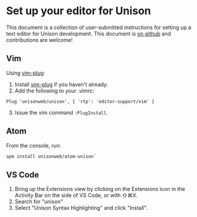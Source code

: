 # Set up your editor for Unison

[githublink]: https://github.com/unisonweb/docsite/edit/gh-pages/_includes/editorsetup.markdown
[vimplug]: https://github.com/junegunn/vim-plug

This document is a collection of user-submitted instructions for setting up a text editor for Unison development. This document is [on github][githublink] and contributions are welcome!

## Vim

Using [vim-plug][vimplug]:

1. Install [vim-plug][vimplug] if you haven't already.
2. Add the following to your .vimrc: 

``` vim
Plug 'unisonweb/unison', { 'rtp': 'editor-support/vim' }
```

3. Issue the vim command `:PlugInstall`.

## Atom

From the console, run:

``` bash
apm install unisonweb/atom-unison`
```

## VS Code

1. Bring up the Extensions view by clicking on the Extensions icon in the Activity Bar on the side of VS Code, or with ⇧⌘X.
2. Search for "unison"
3. Select "Unison Syntax Highlighting" and click "Install".

